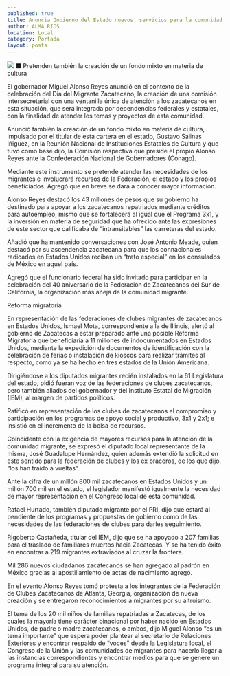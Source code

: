```yaml
---
published: true
title: Anuncia Gobierno del Estado nuevos  servicios para la comunidad migrante
author: ALMA RIOS
location: Local
category: Portada
layout: posts
---
```


![](http://i.imgur.com/KdsRrnEm.jpg)
■ Pretenden también la creación de un fondo mixto en materia de cultura 
 
El gobernador Miguel Alonso Reyes anunció en el contexto de la celebración del Día del Migrante Zacatecano, la creación de una comisión intersecretarial con una ventanilla única de atención a los zacatecanos en esta situación, que será integrada por dependencias federales y estatales, con la finalidad de atender los temas y proyectos de esta comunidad.

Anunció también la creación de un fondo mixto en materia de cultura, impulsado por el titular de esta cartera en el estado, Gustavo Salinas Iñiguez, en la Reunión Nacional de Instituciones Estatales de Cultura y que tuvo como base dijo, la Comisión respectiva que preside el propio Alonso Reyes ante la Confederación Nacional de Gobernadores (Conago).

Mediante este instrumento se pretende atender las necesidades de los migrantes e involucrará recursos de la Federación, el estado y los propios beneficiados. Agregó que en breve se dará a conocer mayor información.

Alonso Reyes destacó los 43 millones de pesos que su gobierno ha destinado para apoyar a los zacatecanos repatriados mediante créditos para autoempleo, mismo que se fortalecerá al igual que el Programa 3x1, y la inversión en materia de seguridad que ha ofrecido ante las expresiones de este sector que calificaba de “intransitables” las carreteras del estado.

Añadió que ha mantenido conversaciones con José Antonio Meade, quien destacó por su ascendencia zacatecana para que los connacionales radicados en Estados Unidos reciban un “trato especial” en los consulados de México en aquel país.

Agregó que el funcionario federal ha sido invitado para participar en la celebración del 40 aniversario de la Federación de Zacatecanos del Sur de California, la organización más añeja de la comunidad migrante.

Reforma migratoria 

En representación de las federaciones de clubes migrantes de zacatecanos en Estados Unidos, Ismael Mota, correspondiente a la de Illinois, alertó al gobierno de Zacatecas a estar preparado ante una posible Reforma Migratoria que beneficiaría a 11 millones de indocumentados en Estados Unidos, mediante la expedición de documentos de identificación con la celebración de ferias o instalación de kioscos para realizar trámites al respecto, como ya se ha hecho en tres estados de la Unión Americana.

Dirigiéndose a los diputados migrantes recién instalados en la 61 Legislatura del estado, pidió fueran voz de las federaciones de clubes zacatecanos, pero también aliados del gobernador y del Instituto Estatal de Migración (IEM), al margen de partidos políticos.

Ratificó en representación de los clubes de zacatecanos el compromiso y participación en los programas de apoyo social y productivo, 3x1 y 2x1; e insistió en el incremento de la bolsa de recursos.

Coincidente con la exigencia de mayores recursos para la atención de la comunidad migrante, se expresó el diputado local representante de la misma, José Guadalupe Hernández, quien además extendió la solicitud en este sentido para la federación de clubes y los ex braceros, de los que dijo, “los han traído a vueltas”.

Ante la cifra de un millón 800 mil zacatecanos en Estados Unidos y un millón 700 mil en el estado, el legislador manifestó igualmente la necesidad de mayor representación en el Congreso local de esta comunidad.

Rafael Hurtado, también diputado migrante por el PRI, dijo que estará al pendiente de los programas y propuestas de gobierno como de las necesidades de las federaciones de clubes para darles seguimiento.

Rigoberto Castañeda, titular del IEM, dijo que se ha apoyado a 207 familias para el traslado de familiares muertos hacia Zacatecas. Y se ha tenido éxito en encontrar a 219 migrantes extraviados al cruzar la frontera.

Mil 286 nuevos ciudadanos zacatecanos se han agregado al padrón en México gracias al apostillamiento de actas de nacimiento agregó.

En el evento Alonso Reyes tomó protesta a los integrantes de la Federación de Clubes Zacatecanos de Atlanta, Georgia, organización de nueva creación y se entregaron reconocimientos a migrantes por su altruismo.

El tema de los 20 mil niños de familias repatriadas a Zacatecas, de los cuales la mayoría tiene carácter binacional por haber nacido en Estados Unidos, de padre o madre zacatecanos, o ambos, dijo Miguel Alonso “es un tema importante” que espera poder plantear al secretario de Relaciones Exteriores y encontrar respaldo de “voces” desde la Legislatura local, el Congreso de la Unión y las comunidades de migrantes para hacerlo llegar a las instancias correspondientes y encontrar medios para que se genere un programa integral para su atención.
